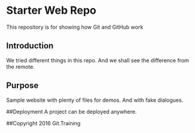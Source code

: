 # Starter Web Repo

This repository is for showing how Git and GitHub work

## Introduction
We tried different things in this repo.
And we shall see the difference from the remote.

## Purpose

Sample website with plenty of files for demos.
And with fake dialogues.

##Deployment
A project can be deployed anywhere.

##Copyright
2016 Git.Training
